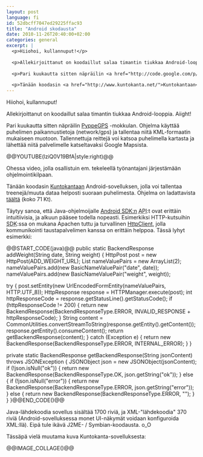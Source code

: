 ```yaml
---
layout: post
language: fi
id: 52dbcff7047ed29225ffac93
title: "Android skodausta"
date: 2010-11-26T20:40:00+02:00
categories: general
excerpt: |
  <p>Hiiohoi, kullannuput!</p>
  
  <p>Allekirjoittanut on koodaillut salaa timantin tiukkaa Android-looppia. Aiight!</p>
  
  <p>Pari kuukautta sitten näpräilin <a href="http://code.google.com/p/pyppegps/">PyppeGPS</a> -mokkulan. Ohjelma käyttää puhelimen paikannustietoja (network/gps) ja tallentaa niitä KML-formaatin mukaiseen muotoon. Tallennettuja reittejä voi katsoa puhelimella kartasta ja lähettää niitä palvelimelle katseltavaksi Google Mapsista.</p>
  
  <p>Tänään koodasin <a href="http://www.kuntokanta.net/">Kuntokantaan</a> Android-sovelluksen, jolla voi tallentaa treenejä/muuta dataa helposti suoraan puhelimesta. Ohjelma on ladattavista <a href="http://www.kuntokanta.net/files/android_kuntokanta.apk">täältä</a> (koko 71 Kt).</p>
---
```

<p>Hiiohoi, kullannuput!</p>

<p>Allekirjoittanut on koodaillut salaa timantin tiukkaa Android-looppia. Aiight!</p>

<p>Pari kuukautta sitten näpräilin <a href="http://code.google.com/p/pyppegps/">PyppeGPS</a> -mokkulan. Ohjelma käyttää puhelimen paikannustietoja (network/gps) ja tallentaa niitä KML-formaatin mukaiseen muotoon. Tallennettuja reittejä voi katsoa puhelimella kartasta ja lähettää niitä palvelimelle katseltavaksi Google Mapsista.</p>

@@YOUTUBE(lziQ0V19BfA|style:right)@@

<p>Ohessa video, jolla osallistuin em. tekeleellä työnantajani järjestämään ohjelmointikilpaan.</p>

<p>Tänään koodasin <a href="http://www.kuntokanta.net/">Kuntokantaan</a> Android-sovelluksen, jolla voi tallentaa treenejä/muuta dataa helposti suoraan puhelimesta. Ohjelma on ladattavista <a href="http://www.kuntokanta.net/files/android_kuntokanta.apk">täältä</a> (koko 71 Kt).</p>

<p>Täytyy sanoa, että Java-ohjelmoijalle <a href="http://developer.android.com/sdk/index.html">Android SDK:n</a> <acronym title="Application Programming Interface">API</acronym>:t ovat erittäin intuitiivisia, ja alkuun pääsee todella nopeasti. Esimerkiksi HTTP-kutsuihin <acronym title="Software Development Kit">SDK</acronym>:ssa on mukana Apachen tuttu ja turvallinen <a href="http://hc.apache.org/httpcomponents-client-ga/index.html">HttpClient</a>, jolla kommunikointi taustapalvelimen kanssa on erittäin helppoa. Tässä lyhyt esimerkki:</p>

<div style="clear:both;"></div>
@@START_CODE(java)@@
public static BackendResponse addWeight(String date, String weight) {
  HttpPost post = new HttpPost(ADD_WEIGHT_URL);
  List<NameValuePair> nameValuePairs = new ArrayList<NameValuePair>(2);
  nameValuePairs.add(new BasicNameValuePair("date", date));
  nameValuePairs.add(new BasicNameValuePair("weight", weight));

  try {
    post.setEntity(new UrlEncodedFormEntity(nameValuePairs, HTTP.UTF_8));
    HttpResponse response = HTTPManager.execute(post);
    int httpResponseCode = response.getStatusLine().getStatusCode();
    if (httpResponseCode != 200) {
      return new BackendResponse(BackendResponseType.ERROR, INVALID_RESPONSE + httpResponseCode);
    }
    String content = CommonUtilities.convertStreamToString(response.getEntity().getContent());
    response.getEntity().consumeContent();
    return getBackendResponse(content);
  } catch (Exception e) {
    return new BackendResponse(BackendResponseType.ERROR, INTERNAL_ERROR);
  }
}

private static BackendResponse getBackendResponse(String jsonContent) throws JSONException {
  JSONObject json = new JSONObject(jsonContent);
  if (!json.isNull("ok")) {
    return new BackendResponse(BackendResponseType.OK, json.getString("ok"));
  } else {
    if (!json.isNull("error")) {
      return new BackendResponse(BackendResponseType.ERROR, json.getString("error"));
    } else {
      return new BackendResponse(BackendResponseType.ERROR, "");
    }
  }
}@@END_CODE()@@

<p>Java-lähdekoodia sovellus sisältää 1700 riviä, ja XML-"lähdekoodia" 370 riviä (Android-sovelluksessa monet UI-näkymät voidaan konfiguroida XML:llä). Eipä tule ikävä J2ME- / Symbian-koodausta. o_O</p>

<p>Tässäpä vielä muutama kuva Kuntokanta-sovelluksesta:</p>

@@IMAGE_COLLAGE()@@